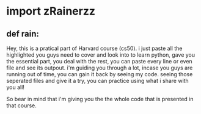 # import zRainerzz
## def rain:
Hey, this is a pratical part of Harvard course (cs50).
i just paste all the highlighted you guys need to cover and look into to learn python, gave you the essential part, you deal with the rest, you can paste every line or even file and see its outpout. i'm guiding you through a lot, incase you guys are running out of time, you can gain it back by seeing my code. seeing those seperated files and give it a try, you can practice using what i share with you all!

So bear in mind that i'm giving you the the whole code that is presented in that course.
